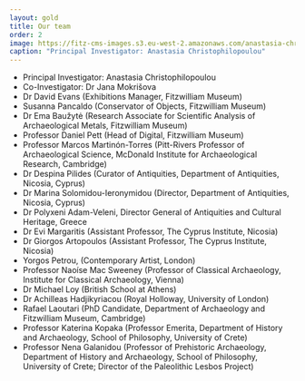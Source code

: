 ```yaml
---
layout: gold
title: Our team
order: 2
image: https://fitz-cms-images.s3.eu-west-2.amazonaws.com/anastasia-christophilopoulou_2.jpg
caption: "Principal Investigator: Anastasia Christophilopoulou"
---
```

* Principal Investigator: Anastasia Christophilopoulou
* Co-Investigator: Dr Jana Mokrišova
* Dr David Evans (Exhibitions Manager, Fitzwilliam Museum)
* Susanna Pancaldo (Conservator of Objects, Fitzwilliam Museum)
* Dr Ema Baužytė (Research Associate for Scientific Analysis of Archaeological Metals, Fitzwilliam Museum)
* Professor Daniel Pett (Head of Digital, Fitzwilliam Museum)
* Professor Marcos Martinón-Torres (Pitt-Rivers Professor of Archaeological Science, McDonald Institute for Archaeological Research, Cambridge)
* Dr Despina Pilides (Curator of Antiquities, Department of Antiquities, Nicosia, Cyprus)
* Dr Marina Solomidou-Ieronymidou (Director, Department of Antiquities, Nicosia, Cyprus)
* Dr Polyxeni Adam-Veleni, Director General of Antiquities and Cultural Heritage, Greece
* Dr Evi Margaritis (Assistant Professor, The Cyprus Institute, Nicosia)
* Dr Giorgos Artopoulos (Assistant Professor, The Cyprus Institute, Nicosia)
* Yorgos Petrou, (Contemporary Artist, London) 
* Professor Naoíse Mac Sweeney (Professor of Classical Archaeology, Institute for Classical Archaeology, Vienna)
* Dr Michael Loy (British School at Athens)
* Dr Achilleas Hadjikyriacou (Royal Holloway, University of London)
* Rafael Laoutari (PhD Candidate, Department of Archaeology and Fitzwilliam Museum, Cambridge)
* Professor Katerina Kopaka (Professor Emerita, Department of History and Archaeology, School of Philosophy, University of Crete)
* Professor Nena Galanidou (Professor of Prehistoric Archaeology, Department of History and Archaeology, School of Philosophy, University of Crete; Director of the Paleolithic Lesbos Project)  
